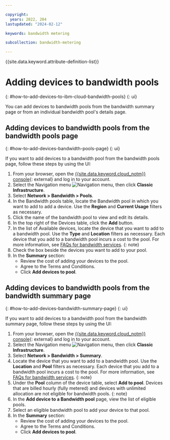 ```yaml
---

copyright:
  years: 2022, 204
lastupdated: "2024-02-12"

keywords: bandwidth metering

subcollection: bandwidth-metering

---
```


{{site.data.keyword.attribute-definition-list}}

# Adding devices to bandwidth pools
{: #how-to-add-devices-to-ibm-cloud-bandwidth-pools}
{: ui}

You can add devices to bandwidth pools from the bandwidth summary page or from an individual bandwidth pool's details page.

## Adding devices to bandwidth pools from the bandwidth pools page
{: #how-to-add-devices-bandwidth-pools-page}
{: ui}

If you want to add devices to a bandwidth pool from the bandwidth pools page, follow these steps by using the UI:

1. From your browser, open the [{{site.data.keyword.cloud_notm}} console](/login){: external} and log in to your account.
1. Select the Navigation menu ![Navigation menu](../icons/icon_hamburger.svg), then click **Classic Infrastructure**.
1. Select **Network > Bandwidth > Pools**.
1. In the Bandwidth pools table, locate the Bandwidth pool in which you want to add to add a device. Use the **Region** and **Current Usage** filters as necessary.
1. Click the name of the bandwidth pool to view and edit its details.
1. In the top right of the Devices table, click the **Add** button.
1. In the list of Available devices, locate the device that you want to add to a bandwidth pool. Use the **Type** and **Location** filters as necessary.
   Each device that you add to a bandwidth pool incurs a cost to the pool. For more information, see [FAQs for bandwidth services](/docs/bandwidth-metering?topic=bandwidth-metering-faqs&interface=ui).
   {: note}
1. Check the box beside the devices you want to add to your pool.
1. In the **Summary** section:
    - Review the cost of adding your devices to the pool.
    - Agree to the Terms and Conditions.
    - Click **Add devices to pool**.

## Adding devices to bandwidth pools from the bandwidth summary page
{: #how-to-add-devices-bandwidth-summary-page}
{: ui}

If you want to add devices to a bandwidth pool from the bandwidth summary page, follow these steps by using the UI:

1. From your browser, open the [{{site.data.keyword.cloud_notm}} console](/login){: external} and log in to your account.
1. Select the Navigation menu ![Navigation menu](../icons/icon_hamburger.svg), then click **Classic Infrastructure**.
1. Select **Network > Bandwidth > Summary**.
1. Locate the device that you want to add to a bandwidth pool. Use the **Location** and **Pool** filters as necessary.
   Each device that you add to a bandwidth pool incurs a cost to the pool. For more information, see [FAQs for bandwidth services](/docs/bandwidth-metering?topic=bandwidth-metering-faqs).
   {: note}
1. Under the **Pool** column of the device table, select **Add to pool**.
   Devices that are billed hourly (fully metered) and devices with unlimited allocation are not eligible for bandwidth pools.
   {: note}
1. In the **Add device to a Bandwidth pool** page, view the list of eligible pools.
1. Select an eligible bandwidth pool to add your device to that pool.
1. In the **Summary** section:
    - Review the cost of adding your devices to the pool.
    - Agree to the Terms and Conditions.
    - Click **Add devices to pool**.
